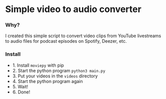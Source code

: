 <h1>Simple video to audio converter</h1>
<h3>Why?</h3>
<p>
    I created this simple script to convert video clips from YouTube livestreams to audio files for podcast episodes on Spotify, Deezer, etc.
</p>
<h3>Install</h3>
<p>
    <ul>
        <li>1. Install <code>moviepy</code> with pip</li>
        <li>2. Start the python program <code>python3 main.py</code></li>
        <li>3. Put your videos in the <code>videos</code> directory</li>
        <li>4. Start the python program again</li>
        <li>5. Wait!</li>
        <li>6. Done!</li>
    </ul>
</p>
